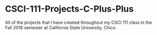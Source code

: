 # CSCI-111-Projects-C-Plus-Plus
All of the projects that I have created throughout my CSCI 111 class in the Fall 2018 semester at California State University, Chico.
